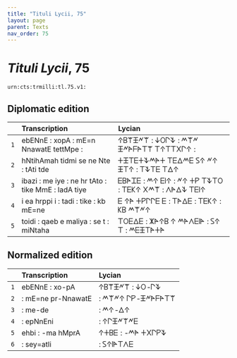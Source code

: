 ```yaml
---
title: "Tituli Lycii, 75"
layout: page
parent: Texts
nav_order: 75
---
```




# *Tituli Lycii*, 75




`urn:cts:trmilli:tl.75.v1:`

## Diplomatic edition

|  | Transcription | Lycian |
| :---: | :------ | :------ |
| `1` | ebENnE : xopA : mE=n NnawatE tettMpe : | 𐊁𐊂𐊚𐊑𐊏𐊚 : 𐊜𐊒𐊓𐊙 : 𐊎𐊚𐊏 𐊑𐊏𐊀𐊇𐊀𐊗𐊚 𐊗𐊁𐊗𐊗𐊐𐊓𐊁 : |
| `2` | hNtihAmah tidmi se ne Nte : tAti tde | 𐊛𐊑𐊗𐊆𐊛𐊙𐊎𐊀𐊛 𐊗𐊆𐊅𐊎𐊆 𐊖𐊁 𐊏𐊁 𐊑𐊗𐊁 : 𐊗𐊙𐊗𐊆 𐊗𐊅𐊁 |
| `3` | ibazi : me iye : ne hr tAto : tike MmE : ladA tiye | 𐊆𐊂𐊀𐊈𐊆 : 𐊎𐊁 𐊆𐊊𐊁 : 𐊏𐊁 𐊛𐊕 𐊗𐊙𐊗𐊒 : 𐊗𐊆𐊋𐊁 𐊐𐊎𐊚 : 𐊍𐊀𐊅𐊙 𐊗𐊆𐊊𐊁 |
| `4` | i ea hrppi i : tadi : tike : kb mE=ne | 𐊆 𐊁𐊀 𐊛𐊕𐊓𐊓𐊆 𐊆 : 𐊗𐊀𐊅𐊆 : 𐊗𐊆𐊋𐊁 : 𐊋𐊂 𐊎𐊚𐊏𐊁 |
| `5` | toidi : qaeb e maliya : se t : miNtaha | 𐊗𐊒𐊆𐊅𐊆 : 𐊌𐊀𐊁𐊂 𐊁 𐊎𐊀𐊍𐊆𐊊𐊀 : 𐊖𐊁 𐊗 : 𐊎𐊆𐊑𐊗𐊀𐊛𐊀 |

## Normalized edition

|  | Transcription | Lycian |
| :---: | :------ | :------ |
| `1` | ebENnE : xo-pA | 𐊁𐊂𐊚𐊑𐊏𐊚 : 𐊜𐊒-𐊓𐊙 |
| `2` | : mE=ne pr-NnawatE | : 𐊎𐊚𐊏𐊁 𐊓𐊕-𐊑𐊏𐊀𐊇𐊀𐊗𐊚 |
| `3` | : me-de | : 𐊎𐊁-𐊅𐊁 |
| `4` | : epNnEni | : 𐊁𐊓𐊑𐊏𐊚𐊏𐊆 |
| `5` | ehbi : -ma hMprA | 𐊁𐊛𐊂𐊆 : -𐊎𐊀 𐊛𐊐𐊓𐊕𐊙 |
| `6` | : sey=atli | : 𐊖𐊁𐊊𐊀𐊗𐊍𐊆 |